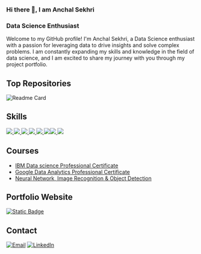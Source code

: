 

### Hi there 👋, I am Anchal Sekhri
###  Data Science Enthusiast 

Welcome to my GitHub profile! I'm Anchal Sekhri, a Data Science enthusiast with a passion for leveraging data to drive insights and solve complex problems. I am constantly expanding my skills and knowledge in the field of data science, and I am excited to share my journey with you through my project portfolio.

## Top Repositories


![Readme Card](https://github-readme-stats.vercel.app/api/pin/?username=sekhrianchal6&theme=dark&hide_border=true&repo=Data-Portfolio)




[]()
[]()
[]()

## Skills

[![](https://img.shields.io/badge/Numpy-777BB4?style=for-the-badge&logo=numpy&logoColor=white) ![](https://img.shields.io/badge/Pandas-2C2D72?style=for-the-badge&logo=pandas&logoColor=white) ![](https://img.shields.io/badge/Python-FFD43B?style=for-the-badge&logo=python&logoColor=blue) ![](https://img.shields.io/badge/scikit_learn-F7931E?style=for-the-badge&logo=scikit-learn&logoColor=white) ![](https://img.shields.io/badge/SciPy-654FF0?style=for-the-badge&logo=SciPy&logoColor=white)  ![](https://img.shields.io/badge/Jupyter-F37626.svg?&style=for-the-badge&logo=Jupyter&logoColor=white)![](https://img.shields.io/badge/Keras-FF0000?style=for-the-badge&logo=keras&logoColor=white) ![](https://img.shields.io/badge/Plotly-239120?style=for-the-badge&logo=plotly&logoColor=white)  ](https://github.com/sekhrianchal6) 

## Courses
- [IBM Data science Professional Certificate](https://github.com/sekhrianchal6/Certificates/tree/main/IBM%20Data%20science%20Professional%20Certificate)
- [Google Data Analytics Professional Certificate](https://github.com/sekhrianchal6/Certificates/tree/main/Google%20Data%20Analytics%20Professional%20Certificate)
- [Neural Network, Image Recognition & Object Detection](https://github.com/sekhrianchal6/Certificates/blob/main/hamoye.org/Neural%20Network%2C%20Image%20Recognition%20%26%20Object%20Detection.pdf)


## Portfolio Website
[![Static Badge](https://img.shields.io/badge/Website-%20?style=for-the-badge&label=Portfolio&labelColor=dark&color=blue)](https://www.datascienceportfol.io/anchal_sekhri)

## Contact
[![Email](https://img.shields.io/badge/Gmail-D14836?style=for-the-badge&logo=gmail&logoColor=white)](mailto:anchal.sekhri.31@gmail.com) [![LinkedIn](https://img.shields.io/badge/LinkedIn-0077B5?style=for-the-badge&logo=linkedin&logoColor=white)](https://www.linkedin.com/in/anchal-sekhri/) 




<!--
**sekhrianchal6/sekhrianchal6** is a ✨ _special_ ✨ repository because its `README.md` (this file) appears on your GitHub profile.

Here are some ideas to get you started:

- 🔭 I’m currently working on ...
- 🌱 I’m currently learning ...
- 👯 I’m looking to collaborate on ...
- 🤔 I’m looking for help with ...
- 💬 Ask me about ...
- 📫 How to reach me: ...
- 😄 Pronouns: ...
- ⚡ Fun fact: ...
-->
